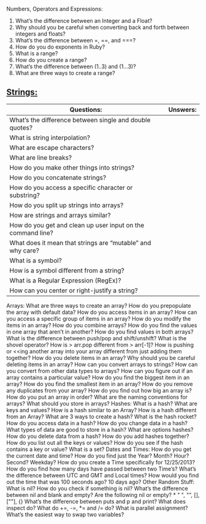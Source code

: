 Numbers, Operators and Expressions:
<ol>
<li>What’s the difference between an Integer and a Float?</li>
<li>Why should you be careful when converting back and forth between integers and floats?</li>
<li>What’s the difference between =, ==, and ===?</li>
<li>How do you do exponents in Ruby?</li>
<li>What is a range?</li>
<li>How do you create a range?</li>
<li>What’s the difference between (1..3) and (1...3)?</li>
<li>What are three ways to create a range?</li>
</ol>
<h2><a href="https://www.eriktrautman.com/posts/ruby-explained-strings">Strings:</a></h2> 

Questions:|   Unswers:  
----------|-----------------------
What’s the difference between single and double quotes?|
What is string interpolation?|
What are escape characters? |
What are line breaks? |
How do you make other things into strings? |
How do you concatenate strings? |
How do you access a specific character or substring? |
How do you split up strings into arrays?|
How are strings and arrays similar?|
How do you get and clean up user input on the command line?|
What does it mean that strings are “mutable” and why care?|
What is a symbol?|
How is a symbol different from a string?|
What is a Regular Expression (RegEx)?|
How can you center or right-justify a string?|


Arrays:
What are three ways to create an array?
How do you prepopulate the array with default data?
How do you access items in an array?
How can you access a specific group of items in an array?
How do you modify the items in an array?
How do you combine arrays?
How do you find the values in one array that aren’t in another?
How do you find values in both arrays?
What is the difference between push/pop and shift/unshift?
What is the shovel operator?
How is > arr.pop different from > arr[-1]?
How is pushing or <<ing another array into your array different from just adding them together?
How do you delete items in an array?
Why should you be careful deleting items in an array?
How can you convert arrays to strings?
How can you convert from other data types to arrays?
How can you figure out if an array contains a particular value?
How do you find the biggest item in an array?
How do you find the smallest item in an array?
How do you remove any duplicates from your array?
How do you find out how big an array is?
How do you put an array in order?
What are the naming conventions for arrays?
What should you store in arrays?
Hashes:
What is a hash?
What are keys and values?
How is a hash similar to an Array?
How is a hash different from an Array?
What are 3 ways to create a hash?
What is the hash rocket?
How do you access data in a hash?
How do you change data in a hash?
What types of data are good to store in a hash?
What are options hashes?
How do you delete data from a hash?
How do you add hashes together?
How do you list out all the keys or values?
How do you see if the hash contains a key or value?
What is a set?
Dates and Times:
How do you get the current date and time?
How do you find just the Year? Month? Hour? Second? Weekday?
How do you create a Time specifically for 12/25/2013?
How do you find how many days have passed between two Time’s?
What’s the difference between UTC and GMT and Local times?
How would you find out the time that was 100 seconds ago? 10 days ago?
Other Random Stuff:
What is nil?
How do you check if something is nil?
What’s the difference between nil and blank and empty?
Are the following nil or empty? * " ", "", [], [""], {}
What’s the difference between puts and p and print?
What does inspect do?
What do +=, -=, *= and /= do?
What is parallel assignment?
What’s the easiest way to swap two variables?
